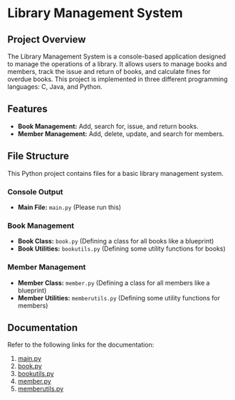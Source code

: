 # Library Management System

## Project Overview
The Library Management System is a console-based application designed to manage the operations of a library. It allows users to manage books and members, track the issue and return of books, and calculate fines for overdue books. This project is implemented in three different programming languages: C, Java, and Python.

## Features
- **Book Management:** Add, search for, issue, and return books.
- **Member Management:** Add, delete, update, and search for members.

## File Structure

This Python project contains files for a basic library management system.

### Console Output
- **Main File:** `main.py` (Please run this)

### Book Management
- **Book Class:** `book.py` (Defining a class for all books like a blueprint)
- **Book Utilities:** `bookutils.py` (Defining some utility functions for books)

### Member Management
- **Member Class:** `member.py` (Defining a class for all members like a blueprint)
- **Member Utilities:** `memberutils.py` (Defining some utility functions for members)

## Documentation

Refer to the following links for the documentation:

1. [main.py](./main.md)
2. [book.py](./book.md)
3. [bookutils.py](./bookutils.md)
4. [member.py](./member.md)
5. [memberutils.py](./memberutils.md)

